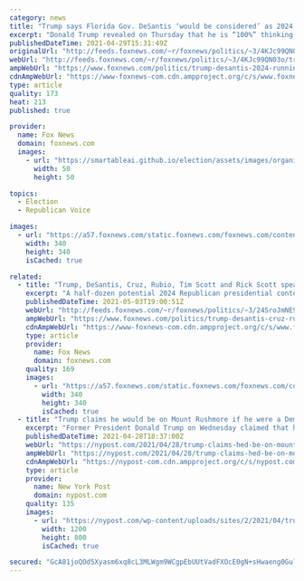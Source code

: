 ```yaml
---
category: news
title: "Trump says Florida Gov. DeSantis ‘would be considered’ as 2024 running mate"
excerpt: "Donald Trump revealed on Thursday that he is “100%” thinking about running for president again in 2024 and would “certainly” consider Florida Gov. Ron DeSantis as his running mate."
publishedDateTime: 2021-04-29T15:31:49Z
originalUrl: "http://feeds.foxnews.com/~r/foxnews/politics/~3/4KJc99QN03o/trump-desantis-2024-running-mate-considered"
webUrl: "http://feeds.foxnews.com/~r/foxnews/politics/~3/4KJc99QN03o/trump-desantis-2024-running-mate-considered"
ampWebUrl: "https://www.foxnews.com/politics/trump-desantis-2024-running-mate-considered.amp"
cdnAmpWebUrl: "https://www-foxnews-com.cdn.ampproject.org/c/s/www.foxnews.com/politics/trump-desantis-2024-running-mate-considered.amp"
type: article
quality: 173
heat: 213
published: true

provider:
  name: Fox News
  domain: foxnews.com
  images:
    - url: "https://smartableai.github.io/election/assets/images/organizations/foxnews.com-50x50.jpg"
      width: 50
      height: 50

topics:
  - Election
  - Republican Voice

images:
  - url: "https://a57.foxnews.com/static.foxnews.com/foxnews.com/content/uploads/2020/10/340/340/Talia-Kaplan.jpg?ve=1&tl=1"
    width: 340
    height: 340
    isCached: true

related:
  - title: "Trump, DeSantis, Cruz, Rubio, Tim Scott and Rick Scott speaking at pro-life summit"
    excerpt: "A half-dozen potential 2024 Republican presidential contenders are speaking Monday and Tuesday at the Susan B. Anthony List's Pro-Life Leaders Summit in Palm Beach, Fla."
    publishedDateTime: 2021-05-03T19:00:51Z
    webUrl: "http://feeds.foxnews.com/~r/foxnews/politics/~3/24SroJmNE9A/trump-desantis-cruz-rubio-tim-scott-rick-scott-pro-life-summit"
    ampWebUrl: "https://www.foxnews.com/politics/trump-desantis-cruz-rubio-tim-scott-rick-scott-pro-life-summit.amp"
    cdnAmpWebUrl: "https://www-foxnews-com.cdn.ampproject.org/c/s/www.foxnews.com/politics/trump-desantis-cruz-rubio-tim-scott-rick-scott-pro-life-summit.amp"
    type: article
    provider:
      name: Fox News
      domain: foxnews.com
    quality: 169
    images:
      - url: "https://a57.foxnews.com/static.foxnews.com/foxnews.com/content/uploads/2019/03/340/340/PaulSteinhauser.jpg?ve=1&tl=1"
        width: 340
        height: 340
        isCached: true
  - title: "Trump claims he would be on Mount Rushmore if he were a Democrat"
    excerpt: "Former President Donald Trump on Wednesday claimed that his face would be added to Mount Rushmore if he were a Democrat. Trump’s allies have long flattered him with the idea that his"
    publishedDateTime: 2021-04-28T18:37:00Z
    webUrl: "https://nypost.com/2021/04/28/trump-claims-hed-be-on-mount-rushmore-if-he-were-a-democrat/"
    ampWebUrl: "https://nypost.com/2021/04/28/trump-claims-hed-be-on-mount-rushmore-if-he-were-a-democrat/amp/"
    cdnAmpWebUrl: "https://nypost-com.cdn.ampproject.org/c/s/nypost.com/2021/04/28/trump-claims-hed-be-on-mount-rushmore-if-he-were-a-democrat/amp/"
    type: article
    provider:
      name: New York Post
      domain: nypost.com
    quality: 135
    images:
      - url: "https://nypost.com/wp-content/uploads/sites/2/2021/04/trump-rushmore-dem-01.jpg?quality=90&strip=all&w=1200"
        width: 1200
        height: 800
        isCached: true

secured: "GcA81joQOd5Xyasm6xq8cL3MLWgm9WCgpEbUUtVadFXOcE0gN+sHwaeng0GulaHINdVf4+fIxutgzWxGIWQVw0JfXtdBtTtVY28iSrIpRqXf4lE/HAav59u8V2S0JW+sxPAaE/yBLTB5gz3szz4e/po9CUAOun1C9GhO+V1hA0k4e48yV1SgPNfn8w3X14Xn5RnUuo0uN9dMgE0NBIs9i0hulZRyeMa5Qy9AsWTP/6ffnUpIfUcoAchjQG4mI40fD1w7CIKjUJj7m3EY7yRhJCS4QO31uXnzR0Digi3Z0j57Q63tnM+B2+q46u3NJ6gUGg75Qc7Kw1dgWq5y67KCan+4FxCg3TxrMjIgyhWBJyM=;w8biHEkE7BNjld4n0AYKrQ=="
---
```



